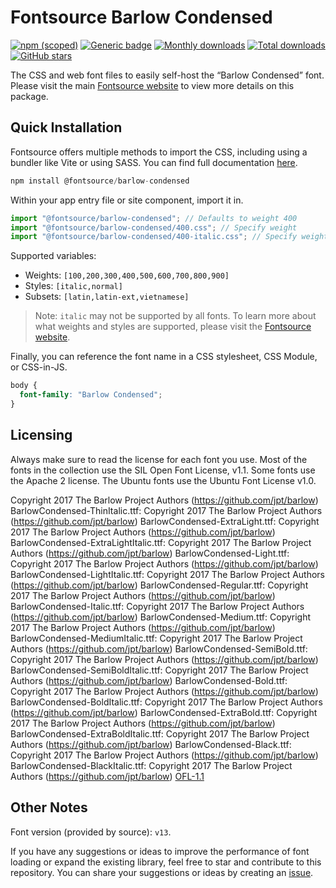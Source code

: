 # Fontsource Barlow Condensed

[![npm (scoped)](https://img.shields.io/npm/v/@fontsource/barlow-condensed?color=brightgreen)](https://www.npmjs.com/package/@fontsource/barlow-condensed) [![Generic badge](https://img.shields.io/badge/fontsource-passing-brightgreen)](https://github.com/fontsource/fontsource) [![Monthly downloads](https://badgen.net/npm/dm/@fontsource/barlow-condensed)](https://github.com/fontsource/fontsource) [![Total downloads](https://badgen.net/npm/dt/@fontsource/barlow-condensed)](https://github.com/fontsource/fontsource) [![GitHub stars](https://img.shields.io/github/stars/fontsource/fontsource.svg?style=social&label=Star)](https://github.com/fontsource/fontsource/stargazers)

The CSS and web font files to easily self-host the “Barlow Condensed” font. Please visit the main [Fontsource website](https://fontsource.org/fonts/barlow-condensed) to view more details on this package.

## Quick Installation

Fontsource offers multiple methods to import the CSS, including using a bundler like Vite or using SASS. You can find full documentation [here](https://fontsource.org/docs/getting-started/introduction).

```javascript
npm install @fontsource/barlow-condensed
```

Within your app entry file or site component, import it in.

```javascript
import "@fontsource/barlow-condensed"; // Defaults to weight 400
import "@fontsource/barlow-condensed/400.css"; // Specify weight
import "@fontsource/barlow-condensed/400-italic.css"; // Specify weight and style
```

Supported variables:
- Weights: `[100,200,300,400,500,600,700,800,900]`
- Styles: `[italic,normal]`
- Subsets: `[latin,latin-ext,vietnamese]`

> Note: `italic` may not be supported by all fonts. To learn more about what weights and styles are supported, please visit the [Fontsource website](https://fontsource.org/fonts/barlow-condensed).

Finally, you can reference the font name in a CSS stylesheet, CSS Module, or CSS-in-JS.

```css
body {
  font-family: "Barlow Condensed";
}
```

## Licensing
Always make sure to read the license for each font you use. Most of the fonts in the collection use the SIL Open Font License, v1.1. Some fonts use the Apache 2 license. The Ubuntu fonts use the Ubuntu Font License v1.0.

Copyright 2017 The Barlow Project Authors (https://github.com/jpt/barlow) BarlowCondensed-ThinItalic.ttf: Copyright 2017 The Barlow Project Authors (https://github.com/jpt/barlow) BarlowCondensed-ExtraLight.ttf: Copyright 2017 The Barlow Project Authors (https://github.com/jpt/barlow) BarlowCondensed-ExtraLightItalic.ttf: Copyright 2017 The Barlow Project Authors (https://github.com/jpt/barlow) BarlowCondensed-Light.ttf: Copyright 2017 The Barlow Project Authors (https://github.com/jpt/barlow) BarlowCondensed-LightItalic.ttf: Copyright 2017 The Barlow Project Authors (https://github.com/jpt/barlow) BarlowCondensed-Regular.ttf: Copyright 2017 The Barlow Project Authors (https://github.com/jpt/barlow) BarlowCondensed-Italic.ttf: Copyright 2017 The Barlow Project Authors (https://github.com/jpt/barlow) BarlowCondensed-Medium.ttf: Copyright 2017 The Barlow Project Authors (https://github.com/jpt/barlow) BarlowCondensed-MediumItalic.ttf: Copyright 2017 The Barlow Project Authors (https://github.com/jpt/barlow) BarlowCondensed-SemiBold.ttf: Copyright 2017 The Barlow Project Authors (https://github.com/jpt/barlow) BarlowCondensed-SemiBoldItalic.ttf: Copyright 2017 The Barlow Project Authors (https://github.com/jpt/barlow) BarlowCondensed-Bold.ttf: Copyright 2017 The Barlow Project Authors (https://github.com/jpt/barlow) BarlowCondensed-BoldItalic.ttf: Copyright 2017 The Barlow Project Authors (https://github.com/jpt/barlow) BarlowCondensed-ExtraBold.ttf: Copyright 2017 The Barlow Project Authors (https://github.com/jpt/barlow) BarlowCondensed-ExtraBoldItalic.ttf: Copyright 2017 The Barlow Project Authors (https://github.com/jpt/barlow) BarlowCondensed-Black.ttf: Copyright 2017 The Barlow Project Authors (https://github.com/jpt/barlow) BarlowCondensed-BlackItalic.ttf: Copyright 2017 The Barlow Project Authors (https://github.com/jpt/barlow)
[OFL-1.1](https://openfontlicense.org)

## Other Notes
Font version (provided by source): `v13`.

If you have any suggestions or ideas to improve the performance of font loading or expand the existing library, feel free to star and contribute to this repository. You can share your suggestions or ideas by creating an [issue](https://github.com/fontsource/fontsource/issues).